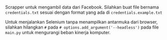 Scrapper untuk mengambil data dari Facebook.
Silahkan buat file bernama ```credentials.txt``` sesuai dengan format yang ada di ```credentials.example.txt```

Untuk menjalankan Selenium tanpa menampilkan antarmuka dari browser, silahkan hilangkan ```#``` pada ```# options.add_argument('--headless')``` pada file ```main.py``` untuk mengurangi beban kinerja komputer.
